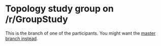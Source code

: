 # Topology study group on /r/GroupStudy

This is the branch of one of the participants. You might want the [master branch instead](https://github.com/kellhus/munkres-study-notes/tree/master).

